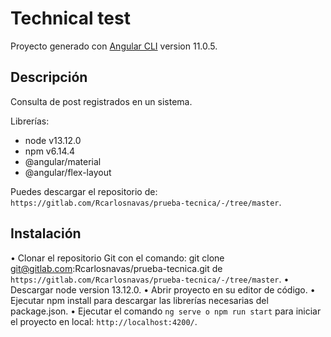 # Technical test

Proyecto generado con [Angular CLI](https://github.com/angular/angular-cli) version 11.0.5.

## Descripción

Consulta de post registrados en un sistema.

Librerías:

- node v13.12.0
- npm v6.14.4
- @angular/material
- @angular/flex-layout

Puedes descargar el repositorio de: `https://gitlab.com/Rcarlosnavas/prueba-tecnica/-/tree/master`.

## Instalación

• Clonar el repositorio Git con el comando: git clone git@gitlab.com:Rcarlosnavas/prueba-tecnica.git de `https://gitlab.com/Rcarlosnavas/prueba-tecnica/-/tree/master`.
• Descargar node version 13.12.0.
• Abrir proyecto en su editor de código.
• Ejecutar npm install para descargar las librerías necesarias del package.json.
• Ejecutar el comando `ng serve o npm run start` para iniciar el proyecto en local: `http://localhost:4200/`.
